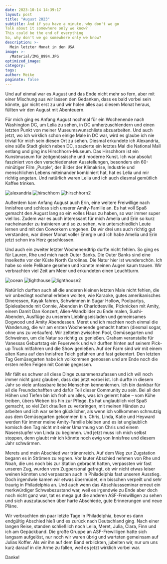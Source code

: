 ```yaml
---
date: 2023-10-14 14:39:17
layout: post
title: "August 2023"
subtitle: And if you have a minute, why don't we go
Talk about it somewhere only we know?
This could be the end of everything
So, why don't we go somewhere only we know?
description: >-
  Mein letzter Monat in den USA	
image: >-
  /Material/IMG_8994.JPG
optimized_image:
category:
tags:
author: Meike
paginate: false
---
```


Und auf einmal war es August und das Ende nicht mehr so fern, aber mit einer Mischung aus wir lassen den Gedanken, dass es bald vorbei sein könnte, gar nicht erst zu und wir holen alles aus diesem Monat heraus, füllten wir den August mit Abenteuern.

Für mich ging es Anfang August nochmal für ein Wochenende nach Washington DC, um Lelia zu sehen, in DC umherzuschlendern und einen letzten Punkt von meiner Museumswunschliste abzuarbeiten. Und auch jetzt, wo ich wirklich schon einige Male in DC war, wird es glaube ich nie trivial für mich sein diesen Ort zu sehen. Diesmal erkundete ich Alexandria, eine süße Stadt gleich neben DC, spazierte ein letztes Mal die National Mall entlang und ging ins Hirschhorn-Museum. Das Hirschhorn ist ein Kunstmuseum für zeitgenössische und moderne Kunst. Ich war absolut fasziniert von den verschiedensten Ausstellungen, besonders ein 60-minütiger Film „Purple“, der Bilder der Klimakrise, Industrie und menschlichen Lebens miteinander kombiniert hat, hat es Lelia und mir richtig angetan. Und natürlich waren Lelia und ich auch diesmal gemütlich Kaffee trinken. 

<img src="/Material/IMG_8946.JPG" alt="alexandria">
<img src="/Material/IMG_8954 - Kopie.JPG" alt="hirschhorn">
<img src="/Material/IMG_8958 - Kopie.JPG" alt="hirschhorn2">

Außerdem kam Anfang August auch Erin, eine weitere Freiwillige nach Innisfree und schloss sich unserer Amity-Familie an. Es hat voll Spaß gemacht den August lang so ein volles Haus zu haben, so war immer super viel los. Zudem war es auch interessant für mich Amelia und Erin so kurz nacheinander zu trainieren und so zu sehen, wie unterschiedlich Leute lernen und mit den Coworkern umgehen. Da wir drei uns auch richtig gut verstanden, war dieser Monat voller Energie und ich habe Amelia und Erin jetzt schon ins Herz geschlossen.

Und auch ein zweiter letzter Wochenendtrip durfte nicht fehlen. So ging es für Lauren, Rhe und mich nach Outer Banks. Die Outer Banks sind eine Inselkette vor der Küste North Carolinas. Die Natur hier ist wunderschön. Ich habe so viele Pelikane gesehen und konnte meinen Augen kaum trauen. Wir verbrachten viel Zeit am Meer und erkundeten einen Leuchtturm. 

<img src="/Material/IMG_9041.JPG" alt="ocean">
<img src="/Material/IMG_E9059.JPG" alt="lighthouse">
<img src="/Material/IMG_9055.JPG" alt="lighthouse2">

Natürlich durften auch all die anderen kleinen letzten Male nicht fehlen, die wir unbedingt nochmal erleben wollten, wie Karaoke, gutes amerikanisches Dineressen, Kayak fahren, Schwimmen in Sugar Hollow, Poolpartys, Spieleabende mit Connie, Abenden in Charlottesville, Picknicken mit Amity, einem Damit Dan Konzert, Alien-Wandbilder zu Ende malen, Sushi-Abenden, Ausflüge zu unserem Lieblingseisladen und gemeinsames Dogwood und Amity Abendessen. Meret und ich machten noch einmal die Wanderung, die wir am ersten Wochenende gemacht hatten (diesmal sogar, ohne uns zu verlaufen). Wir zelteten zwischen Pool, Gemüsegarten und Schweinen, um die Natur so richtig zu genießen. Graham veranstalte für Vanessas Geburtstag ein Feuerwerk und wir durften hinten auf seinem Pick-up Truck mitfahren und die Show genießen. Auf der Farm sind wir mit einem alten Kanu auf den Innisfree Teich gefahren und fast gekentert. Den letzten Tag Gemüsegarten habe ich vollkommen genossen und am Ende noch die ersten reifen Feigen mit Connie gegessen.

Mir fällt es schwer all diese Dinge zusammenzufassen und ich will noch immer nicht ganz glauben, dass das jetzt vorbei ist. Ich durfte in diesem Jahr so viele unfassbare liebe Menschen kennenlernen. Ich bin dankbar für all die Freundschafften und dafür Teil dieser Community zu sein. Bei all den Höhen und Tiefen bin ich froh um alles, was ich gelernt habe – vom Kühe treiben, übers Weben bis hin zur Pflege. Es hat unglaublich viel Spaß gemacht, so viel Zeit draußen zu verbringen, mit meinen Händen zu arbeiten und ich war selten glücklicher, als wenn ich vollkommen schmutzig aus dem Gemüsegarten gekommen bin. Chris, Linda, Katie und Heyward werden für immer meine Amity-Familie bleiben und es ist unglaublich komisch den Tag nicht mit einer Umarmung von Chris und einem Nasenstupfer von Linda zu beginnen. Und jetzt muss ich mich selbst stoppen, denn glaubt mir ich könnte noch ewig von Innisfree und diesem Jahr schwärmen. 

Merets und mein Abschied war tränenreich. Auf dem Weg zur Zugstation begann es in Strömen zu regnen. Vor lauter Abschied nehmen von Rhe und Noah, die uns noch bis zur Station gebracht hatten, verpassten wir fast unseren Zug, wurden vom Zugpersonal gefragt, ob wir nicht etwas leiser weinen könnten und verpassten auch in Philadelphia fast unseren Ausstieg. Doch irgendwie kamen wir etwas übermüdet, ein bisschen verpeilt und sehr traurig in Philadelphia an. Und auch wenn das Abschlussseminar erneut ein merkwürdiger Schwebezustand war, weil es irgendwie zu Ende aber doch noch nicht ganz war, tat es mega gut die anderen ASF-Freiwilligen zu sehen und sich auszutauschen über harte Abschiede, gute Erinnerungen und neue Pläne. 

Wir verbrachten ein paar letzte Tage in Philadelphia, bevor es dann endgültig Abschied hieß und es zurück nach Deutschland ging. Nach einer langen Reise, standen schließlich noch Lelia, Meret, Julia, Clara, Finn und ich am Gepäckband. Die große Gruppe an ASF-Frewilligen hatte sich langsam aufgelöst, nur noch wir waren übrig und warteten gemeinsam auf Julias Koffer. Als wir ihn auf dem Band erblickten, jubelten wir, nur um uns kurz darauf in die Arme zu fallen, weil es jetzt wirklich vorbei war.

Danke!
